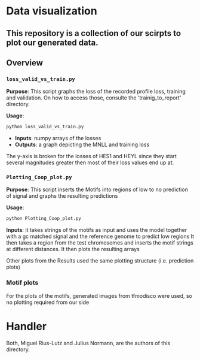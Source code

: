 # Data visualization

This repository is a collection of our scirpts to plot our generated data.
---
## Overview

### `loss_valid_vs_train.py`
**Purpose**: This script graphs the loss of the recorded profile loss, training and validation. On how to access those, consulte the 'trainig_to_report' directory.

**Usage**:
```bash
python loss_valid_vs_train.py
```
- **Inputs**: numpy arrays of the losses
- **Outputs**: a graph depicting the MNLL and training loss

The y-axis is broken for the losses of HES1 and HEYL since they start several magnitudes greater then most of their loss values end up at.

### `Plotting_Coop_plot.py`
**Purpose**: This script inserts the Motifs into regions of low to no prediction of signal and graphs the resulting predictions

**Usage**:
```bash
python Plotting_Coop_plot.py
```
 **Inputs**: it takes strings of the motifs as input and uses the model together with a gc matched signal and the reference genome to predict low regions
 It then takes a region from the test chromosomes and inserts the motif strings at different distances. It then plots the resulting arrays

 Other plots from the Results used the same plotting structure (i.e. prediction plots)

### Motif plots
For the plots of the motifs, generated images from tfmodisco were used, so no plotting required from our side
 
# Handler
Both, Miguel Rius-Lutz and Julius Normann, are the authors of this directory.  

